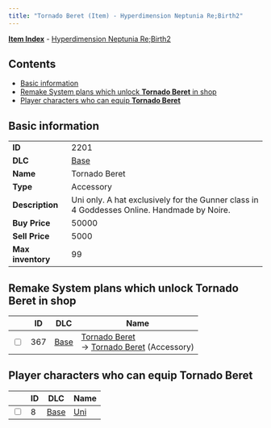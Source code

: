 ```yaml
---
title: "Tornado Beret (Item) - Hyperdimension Neptunia Re;Birth2"
---
```


[**Item Index**](/neptunia/rb2/item/index.html) - [Hyperdimension Neptunia Re;Birth2](/neptunia/rb2)

## Contents

- [Basic information](#basic-information)
- [Remake System plans which unlock **Tornado Beret** in shop](#remake-system-plans-which-unlock-tornado-beret-in-shop)
- [Player characters who can equip **Tornado Beret**](#player-characters-who-can-equip-tornado-beret)

## Basic information

|   |   |
| -- | -- |
| **ID** | 2201 |
| **DLC** | [Base](/neptunia/rb2/dlc/0-base.html) |
| **Name** | Tornado Beret |
| **Type** | Accessory |
| **Description** | Uni only. A hat exclusively for the Gunner class in 4 Goddesses Online. Handmade by Noire. |
| **Buy Price** | 50000 |
| **Sell Price** | 5000 |
| **Max inventory** | 99 |

## Remake System plans which unlock **Tornado Beret** in shop

|    | ID | DLC | Name |
| -- | -- | --- | ---- |
| <input type="checkbox" id="rb2-remake-0-367" class="trackbox" /> | 367 | [Base](/neptunia/rb2/dlc/0-base.html) | [Tornado Beret](/neptunia/rb2/remake/0-367-tornado-beret.html)<br />→ [Tornado Beret](/neptunia/rb2/item/0-2201-tornado-beret.html) (Accessory) |

## Player characters who can equip **Tornado Beret**

|    | ID | DLC | Name |
| -- | -- | --- | ---- |
| <input type="checkbox" id="rb2-player-0-8" class="trackbox" /> | 8 | [Base](/neptunia/rb2/dlc/0-base.html) | [Uni](/neptunia/rb2/player/0-8-uni.html) |